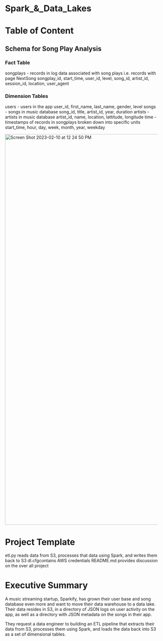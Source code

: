

# Spark_&_Data_Lakes

# Table of Content

## Schema for Song Play Analysis

### Fact Table

songplays - records in log data associated with song plays i.e. records with page NextSong
songplay_id, start_time, user_id, level, song_id, artist_id, session_id, location, user_agent

### Dimension Tables

users - users in the app
user_id, first_name, last_name, gender, level
songs - songs in music database
song_id, title, artist_id, year, duration
artists - artists in music database
artist_id, name, location, lattitude, longitude
time - timestamps of records in songplays broken down into specific units
start_time, hour, day, week, month, year, weekday

<img width="1283" alt="Screen Shot 2023-02-10 at 12 24 50 PM" src="https://user-images.githubusercontent.com/103359089/217999352-9c5d2f94-3f42-43ac-8de6-991206cd8425.png">


# Project Template

etl.py reads data from S3, processes that data using Spark, and writes them back to S3
dl.cfgcontains  AWS credentials
README.md provides discussion on the over all project


# Executive Summary

A music streaming startup, Sparkify, has grown their user base and song database even more and want to move their data warehouse to a data lake. Their data resides in S3, in a directory of JSON logs on user activity on the app, as well as a directory with JSON metadata on the songs in their app.

They request a  data engineer to building an ETL pipeline that extracts their data from S3, processes them using Spark, and loads the data back into S3 as a set of dimensional tables.
